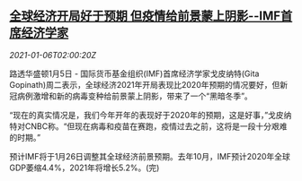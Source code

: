 <!--1609899796000-->
[全球经济开局好于预期 但疫情给前景蒙上阴影--IMF首席经济学家](https://cn.reuters.com/article/imf-economist-global-economy-0105-tues-idCNKBS29B06X)
------

<div><i>2021-01-06T02:00:20Z</i></div><p>路透华盛顿1月5日 - 国际货币基金组织(IMF)首席经济学家戈皮纳特(Gita Gopinath)周二表示，全球经济2021年开局表现比2020年预期的情况要好，但新冠病例激增和新的病毒变种给前景蒙上阴影，带来了一个“黑暗冬季”。</p><p>“现在的真实情况是，我们今年开年的表现好于2020年的预期，这是好事，”戈皮纳特对CNBC称。“但现在病毒和疫苗在赛跑，疫情过去之前，这将是一段十分艰难的时期。”</p><p>预计IMF将于1月26日调整其全球经济前景预期。去年10月，IMF预计2020年全球GDP萎缩4.4%，2021年将增长5.2%。(完)</p>
